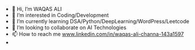- 👋 Hi, I’m WAQAS ALI
- 👀 I’m interested in Coding/Development
- 🌱 I’m currently learning DSA/Python/DeepLearning/WordPress/Leetcode
- 💞️ I’m looking to collaborate on AI Technologies
- 📫 How to reach me www.linkedin.com/in/waqas-ali-channa-143a1597
- 
<!---
WAQASCHANNA/WAQASCHANNA is a ✨ special ✨ repository because its `README.md` (this file) appears on your GitHub profile.
You can click the Preview link to take a look at your changes.
--->
